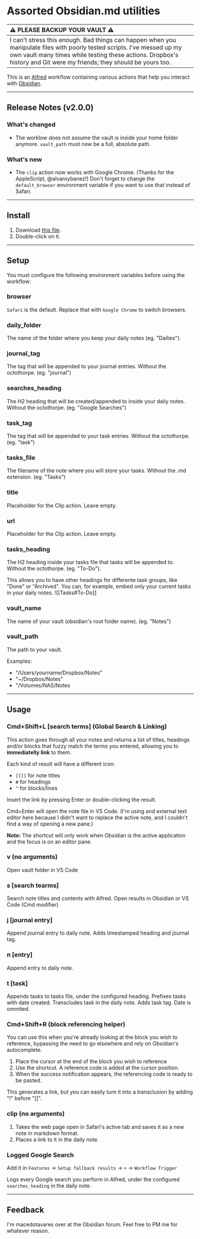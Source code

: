 # Assorted Obsidian.md utilities

| ⚠️ PLEASE BACKUP YOUR VAULT ⚠️        |
|:---------------------------|
| I can't stress this enough. Bad things can happen when you manipulate files with poorly tested scripts. I've messed up my own vault many times while testing these actions. Dropbox's history and Git were my friends; they should be yours too.    |

This is an [Alfred](https://alfredapp.com) workflow containing various actions that help you interact with [Obsidian](https://obsidian.md). 

---

## Release Notes (v2.0.0)

### What's changed
- The worklow does not assume the vault is inside your home folder anymore. `vault_path` must now be a full, absolute path.

### What's new
- The `clip` action now works with Google Chrome. (Thanks for the AppleScript, @alvaroybanez!) Don't forget to change the `default_browser` environment variable if you want to use that instead of Safari.

---

## Install

1. Download [this file](https://github.com/macedotavares/obsidian-utilities/releases/download/v2.0.0/Obsidian.Utilities.alfredworkflow).
2. Double-click on it.

---

## Setup
You must configure the following environment variables before using the workflow:

### browser
`Safari` is the default. Replace that with `Google Chrome` to switch browsers.

### daily_folder
The name of the folder where you keep your daily notes (eg. "Dailies").

### journal_tag
The tag that will be appended to your journal entries. Without the octothorpe. (eg. "journal")

### searches_heading
The H2 heading that will be created/appended to inside your daily notes. Without the octothorpe. (eg. "Google Searches")

### task_tag
The tag that will be appended to your task entries. Without the octothorpe. (eg. "task")

### tasks_file
The filename of the note where you will store your tasks. Without the .md extension. (eg. "Tasks")

### title
Placeholder for the Clip action. Leave empty.

### url
Placeholder for the Clip action. Leave empty.

### tasks_heading
The H2 heading inside your tasks file that tasks will be appended to. Without the octothorpe. (eg. "To-Do").

This allows you to have other headings for differente task groups, like "Done" or "Archived". You can, for example, embed only your current tasks in your daily notes. ![[Tasks#To-Do]]

### vault_name
The name of your vault (obsidian's root folder name). (eg. "Notes")

### vault_path
The path to your vault.

Examples:

- "/Users/yourname/Dropbox/Notes"
- "~/Dropbox/Notes"
- "/Volumes/NAS/Notes

---

## Usage

### Cmd+Shift+L  [search terms] (Global Search & Linking)
This action goes through all your notes and returns a list of titles, headings and/or blocks that fuzzy match the terms you entered, allowing you to **immediatelly link** to them.

Each kind of result will have a different icon:
- `[[]]` for note titles
- `#` for headings
- `^` for blocks/lines

Insert the link by pressing Enter or double-clicking the result.

Cmd+Enter will open the note file in VS Code. (I'm using and external text editor here because I didn't want to replace the active note, and I couldn't find a way of opening a new pane.)

**Note:** The shortcut will only work when Obsidian is the active application and the focus is on an editor pane.

### v (no arguments)
Open vault folder in VS Code

### s [search tearms]
Search note titles and contents with Alfred.
Open results in Obsidian or VS Code (Cmd modifier)

### j [journal entry]
Append journal entry to daily note. Adds timestamped heading and journal tag.

### n [entry]
Append entry to daily note.

### t [task]
Appends tasks to tasks file, under the configured heading. Prefixes tasks with date created.
Transcludes task in the daily note. Adds task tag. Date is ommited.

### Cmd+Shift+R (block referencing helper)
You can use this when you're already looking at the block you wish to reference, bypassing the need to go elsewhere and rely on Obsidian's autocomplete.

1. Place the cursor at the end of the block you wish to reference
2. Use the shortcut. A reference code is added at the cursor position.
3. When the success notification appears, the referencing code is ready to be pasted.

This generates a link, but you can easily turn it into a transclusion by adding "!" before "[[".

### clip (no arguments)
1. Takes the web page open in Safari's active tab and saves it as a new note in markdown format.
3. Places a link to it in the daily note.

### Logged Google Search
Add it in `Features` → `Setup fallback results` → `+` → `Workflow Trigger`

Logs every Google search you perform in Alfred, under the configured `searches_heading` in the daily note.

---


## Feedback

I'm macedotavares over at the Obsidian forum. Feel free to PM me for whatever reason.
